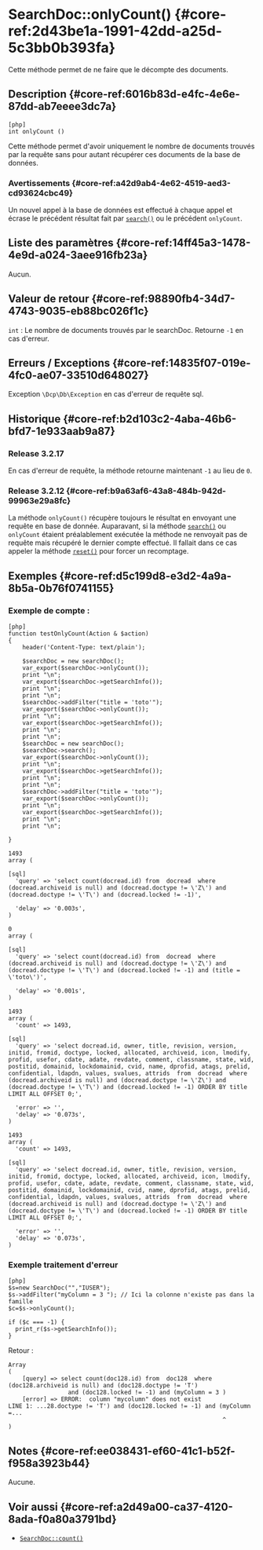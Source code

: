 # SearchDoc::onlyCount() {#core-ref:2d43be1a-1991-42dd-a25d-5c3bb0b393fa}

<div class="short-description">
Cette méthode permet de ne faire que le décompte des documents.
</div>


## Description {#core-ref:6016b83d-e4fc-4e6e-87dd-ab7eeee3dc7a}

    [php]
    int onlyCount ()

Cette méthode permet d'avoir uniquement le nombre de documents trouvés par la 
requête sans pour autant récupérer ces documents de la base de données.

### Avertissements {#core-ref:a42d9ab4-4e62-4519-aed3-cd93624cbc49}

Un nouvel appel à la base de données est effectué à chaque appel et écrase le
précédent résultat fait par [`search()`][search] ou le précédent `onlyCount`.

## Liste des paramètres {#core-ref:14ff45a3-1478-4e9d-a024-3aee916fb23a}

Aucun.

## Valeur de retour {#core-ref:98890fb4-34d7-4743-9035-eb88bc026f1c}

`int`
:   Le nombre de documents trouvés par le searchDoc.
    Retourne `-1` en cas d'erreur.

## Erreurs / Exceptions {#core-ref:14835f07-019e-4fc0-ae07-33510d648027}

Exception `\Dcp\Db\Exception` en cas d'erreur de requête sql.

## Historique {#core-ref:b2d103c2-4aba-46b6-bfd7-1e933aab9a87}


### Release 3.2.17

En cas d'erreur de requête, la méthode retourne maintenant `-1` au lieu de `0`.

### Release 3.2.12 {#core-ref:b9a63af6-43a8-484b-942d-99963e29a8fc}

La méthode `onlyCount()` récupère toujours le résultat en envoyant une requête
en base de donnée. Auparavant, si la méthode [`search()`][search] ou `onlyCount`
étaient préalablement exécutée la méthode ne renvoyait pas de requête mais
récupéré le dernier compte effectué. Il fallait dans ce cas appeler la méthode
[`reset()`][reset] pour forcer un recomptage.



## Exemples {#core-ref:d5c199d8-e3d2-4a9a-8b5a-0b76f0741155}

### Exemple de compte :

    [php]
    function testOnlyCount(Action & $action)
    {
        header('Content-Type: text/plain');
        
        $searchDoc = new searchDoc();
        var_export($searchDoc->onlyCount());
        print "\n";
        var_export($searchDoc->getSearchInfo());
        print "\n";
        print "\n";
        $searchDoc->addFilter("title = 'toto'");
        var_export($searchDoc->onlyCount());
        print "\n";
        var_export($searchDoc->getSearchInfo());
        print "\n";
        print "\n";
        $searchDoc = new searchDoc();
        $searchDoc->search();
        var_export($searchDoc->onlyCount());
        print "\n";
        var_export($searchDoc->getSearchInfo());
        print "\n";
        print "\n";
        $searchDoc->addFilter("title = 'toto'");
        var_export($searchDoc->onlyCount());
        print "\n";
        var_export($searchDoc->getSearchInfo());
        print "\n";
        print "\n";
        
    }

    1493
    array (
<!--beware there is no tab here for sql syntax-->

    [sql]
      'query' => 'select count(docread.id) from  docread  where   (docread.archiveid is null) and (docread.doctype != \'Z\') and (docread.doctype != \'T\') and (docread.locked != -1)',

      'delay' => '0.003s',
    )
    
    0
    array (
<!--beware there is no tab here for sql syntax-->

    [sql]
      'query' => 'select count(docread.id) from  docread  where   (docread.archiveid is null) and (docread.doctype != \'Z\') and (docread.doctype != \'T\') and (docread.locked != -1) and (title = \'toto\')',

      'delay' => '0.001s',
    )
    
    1493
    array (
      'count' => 1493,
<!--beware there is no tab here for sql syntax-->

    [sql]
      'query' => 'select docread.id, owner, title, revision, version, initid, fromid, doctype, locked, allocated, archiveid, icon, lmodify, profid, usefor, cdate, adate, revdate, comment, classname, state, wid, postitid, domainid, lockdomainid, cvid, name, dprofid, atags, prelid, confidential, ldapdn, values, svalues, attrids  from  docread  where   (docread.archiveid is null) and (docread.doctype != \'Z\') and (docread.doctype != \'T\') and (docread.locked != -1) ORDER BY title LIMIT ALL OFFSET 0;',

      'error' => '',
      'delay' => '0.073s',
    )
    
    1493
    array (
      'count' => 1493,
<!--beware there is no tab here for sql syntax-->

    [sql]
      'query' => 'select docread.id, owner, title, revision, version, initid, fromid, doctype, locked, allocated, archiveid, icon, lmodify, profid, usefor, cdate, adate, revdate, comment, classname, state, wid, postitid, domainid, lockdomainid, cvid, name, dprofid, atags, prelid, confidential, ldapdn, values, svalues, attrids  from  docread  where   (docread.archiveid is null) and (docread.doctype != \'Z\') and (docread.doctype != \'T\') and (docread.locked != -1) ORDER BY title LIMIT ALL OFFSET 0;',

      'error' => '',
      'delay' => '0.073s',
    )


### Exemple traitement d'erreur

    [php]
    $s=new SearchDoc("","IUSER");
    $s->addFilter("myColumn = 3 "); // Ici la colonne n'existe pas dans la famille
    $c=$s->onlyCount();
    
    if ($c === -1) {
      print_r($s->getSearchInfo());
    }

Retour :

    Array
    (
        [query] => select count(doc128.id) from  doc128  where   (doc128.archiveid is null) and (doc128.doctype != 'T')
                     and (doc128.locked != -1) and (myColumn = 3 )
        [error] => ERROR:  column "mycolumn" does not exist
    LINE 1: ...28.doctype != 'T') and (doc128.locked != -1) and (myColumn =...
                                                                 ^
    )


## Notes {#core-ref:ee038431-ef60-41c1-b52f-f958a3923b44}

Aucune.

## Voir aussi {#core-ref:a2d49a00-ca37-4120-8ada-f0a80a3791bd}

*   [`SearchDoc::count()`][count]

<!-- links -->

[search]:       #core-ref:6f5cc024-66e4-429e-9071-67d4523a8e08
[reset]:        #core-ref:18f98a7d-7db0-4270-97b2-0a1759a5b0e6
[count]:        #core-ref:8daca9d1-69e9-4871-b661-d710b8727d41